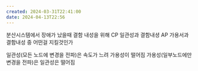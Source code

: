 ```yaml
---
created: 2024-03-31T22:41:00
date: 2024-04-13T22:56
---
```

분산시스템에서 장애가 났을때
결함 내성을 위해 
CP 일관성과 결함내셩
AP 가용서과 결함내성
중 어떤걸 지킬것인가

일관성(모든 노드에 변경을 전파)은 속도가 느려 가용성이 떨어짐
가용성(일부노드에만 변경을 전파)은 일관성은 떨어짐